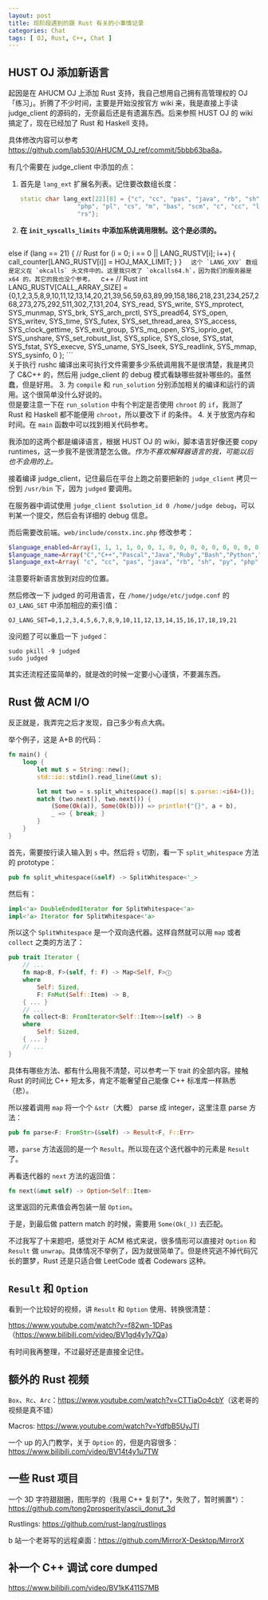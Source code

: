 ```yaml
---
layout: post
title: 现阶段遇到的跟 Rust 有关的小事情记录
categories: Chat
tags: [ OJ, Rust, C++, Chat ]
---
```


## HUST OJ 添加新语言

起因是在 AHUCM OJ 上添加 Rust 支持，我自己想用自己拥有高管理权的 OJ 「练习」。折腾了不少时间，主要是开始没按官方 wiki 来，我是直接上手读 judge_client 的源码的，无奈最后还是有遗漏东西。后来参照 HUST OJ 的 wiki 搞定了，现在已经加了 Rust 和 Haskell 支持。

具体修改内容可以参考 <https://github.com/lab530/AHUCM_OJ_ref/commit/5bbb63ba8a>。

有几个需要在 judge_client 中添加的点：

1.  首先是 `lang_ext` 扩展名列表。记住要改数组长度：  
    ```c++
    static char lang_ext[22][8] = {"c", "cc", "pas", "java", "rb", "sh", "py",
			        "php", "pl", "cs", "m", "bas", "scm", "c", "cc", "lua", "js", "go","sql","f95","m",
				    "rs"};
    ```
2.  **在 `init_syscalls_limits` 中添加系统调用限制。这个是必须的。**  
    ```c++
else if (lang == 21)
	{ // Rust
		for (i = 0; i == 0 || LANG_RUSTV[i]; i++)
		{
			call_counter[LANG_RUSTV[i]] = HOJ_MAX_LIMIT;
		}
	}
    ```  
    这个 `LANG_XXV` 数组是定义在 `okcalls` 头文件中的。这里我只改了 `okcalls64.h`，因为我们的服务器是 x64 的，其它的我也没个参考。  
    ```c++
    // Rust
    int LANG_RUSTV[CALL_ARRAY_SIZE] = {0,1,2,3,5,8,9,10,11,12,13,14,20,21,39,56,59,63,89,99,158,186,218,231,234,257,268,273,275,292,511,302,7,131,204,
            SYS_read, SYS_write, SYS_mprotect, SYS_munmap, SYS_brk, SYS_arch_prctl, SYS_pread64, SYS_open, SYS_writev,
            SYS_time, SYS_futex, SYS_set_thread_area, SYS_access, SYS_clock_gettime, SYS_exit_group, SYS_mq_open,
            SYS_ioprio_get, SYS_unshare, SYS_set_robust_list, SYS_splice, SYS_close, SYS_stat, SYS_fstat, SYS_execve,
            SYS_uname, SYS_lseek, SYS_readlink, SYS_mmap, SYS_sysinfo, 0 };
    ```  
    关于执行 rushc 编译出来可执行文件需要多少系统调用我不是很清楚，我是拷贝了 C&C++ 的，然后用 judge_client 的 debug 模式看缺哪些就补哪些的。虽然蠢，但是好用。
3.  为 `compile` 和 `run_solution` 分别添加相关的编译和运行的调用。这个很简单没什么好说的。  
    但是要注意一下在 `run_solution` 中有个判定是否使用 `chroot` 的 `if`，我测了 Rust 和 Haskell 都不能便用 `chroot`，所以要改下 if 的条件。
4.  关于放宽内存和时间。在 `main` 函数中可以找到相关代码参考。

我添加的这两个都是编译语言，根据 HUST OJ 的 wiki，脚本语言好像还要 copy runtimes，这一步我不是很清楚怎么做。*作为不喜欢解释器语言的我，可能以后也不会用的上。*

接着编译 judge_client，记住最后在平台上跑之前要把新的 `judge_client` 拷贝一份到 `/usr/bin` 下，因为 `judged` 要调用。

在服务器中调试使用 `judge_client $solution_id 0 /home/judge debug`，可以判某一个提交，然后会有详细的 debug 信息。

而后需要改前端。`web/include/constx.inc.php` 修改参考：

```php
$language_enabled=Array(1, 1, 1, 1, 0, 0, 1, 0, 0, 0, 0, 0, 0, 0, 0, 0, 0, 0, 0, 0, 0, 1, 0);
$language_name=Array("C","C++","Pascal","Java","Ruby","Bash","Python","PHP","Perl","C#","Obj-C","FreeBasic","Scheme","Clang","Clang++","Lua","JavaScript","Go","SQL(sqlite3)","Fortran","Matlab(Octave)","Rust","Other Language");
$language_ext=Array( "c", "cc", "pas", "java", "rb", "sh", "py", "php","pl", "cs","m","bas","scm","c","cc","lua","js","go","sql","f95", "m", "rs");
```

注意要将新语言放到对应的位置。

然后修改一下 judged 的可用语言，在 `/home/judge/etc/judge.conf` 的 `OJ_LANG_SET` 中添加相应的索引值：

```
OJ_LANG_SET=0,1,2,3,4,5,6,7,8,9,10,11,12,13,14,15,16,17,18,19,21
```

没问题了可以重启一下 `judged`：

```shell
sudo pkill -9 judged
sudo judged
```

其实还流程还蛮简单的，就是改的时候一定要小心谨慎，不要漏东西。

## Rust 做 ACM I/O

反正就是，我弄完之后才发现，自己多少有点大病。

举个例子，这是 A+B 的代码：

```rust
fn main() {
    loop {
        let mut s = String::new();
        std::io::stdin().read_line(&mut s);

        let mut two = s.split_whitespace().map(|s| s.parse::<i64>());
        match (two.next(), two.next()) {
            (Some(Ok(a)), Some(Ok(b))) => println!("{}", a + b),
            _ => { break; }
        }
    }
}
```

首先，需要按行读入输入到 `s` 中。然后将 `s` 切割，看一下 `split_whitespace` 方法的 prototype：

```rust
pub fn split_whitespace(&self) -> SplitWhitespace<'_>
```

然后有：

```rust
impl<'a> DoubleEndedIterator for SplitWhitespace<'a>
impl<'a> Iterator for SplitWhitespace<'a>
```

所以这个 `SplitWhitespace` 是一个双向迭代器。这样自然就可以用 `map` 或者 `collect` 之类的方法了：

```rust
pub trait Iterator {
    // ...
    fn map<B, F>(self, f: F) -> Map<Self, F>ⓘ
    where
        Self: Sized,
        F: FnMut(Self::Item) -> B,
    { ... }
    // ...
    fn collect<B: FromIterator<Self::Item>>(self) -> B
    where
        Self: Sized,
    { ... }
    // ...
}
```

具体有哪些方法、都有什么用我不清楚，可以参考一下 trait 的全部内容。接触 Rust 的时间比 C++ 短太多，肯定不能奢望自己能像 C++ 标准库一样熟悉（悲）。

所以接着调用 `map` 将一个个 `&str`（大概） parse 成 integer，这里注意 parse 方法：

```rust
pub fn parse<F: FromStr>(&self) -> Result<F, F::Err>
```

嗯，`parse` 方法返回的是一个 `Result`。所以现在这个迭代器中的元素是 `Result` 了。

再看迭代器的 `next` 方法的返回值：

```rust
fn next(&mut self) -> Option<Self::Item>
```

这里返回的元素值会再包装一层 `Option`。

于是，到最后做 pattern match 的时候，需要用 `Some(Ok(_))` 去匹配。

不过我写了十来题吧，感觉对于 ACM 格式来说，很多情形可以直接对 `Option` 和 `Result` 做 `unwrap`。具体情况不举例了，因为就很简单了。但是终究逃不掉代码冗长的噩梦，Rust 还是只适合做 LeetCode 或者 Codewars 这种。

## `Result` 和 `Option`

看到一个比较好的视频，讲 `Result` 和 `Option` 使用、转换很清楚：

<https://www.youtube.com/watch?v=f82wn-1DPas>（<https://www.bilibili.com/video/BV1gd4y1y7Qa>）

有时间我再整理，不过最好还是直接全记住。

## 额外的 Rust 视频

`Box`、`Rc`、`Arc`：<https://www.youtube.com/watch?v=CTTiaOo4cbY>（这老哥的视频是真不错）

Macros: <https://www.youtube.com/watch?v=YdfbB5UyJTI>

一个 up 的入门教学，关于 `Option` 的，但是内容很多：<https://www.bilibili.com/video/BV14t4y1u7TW>

## 一些 Rust 项目

一个 3D 字符甜甜圈，图形学的（我用 C++ 复刻了*，失败了，暂时搁置*）：<https://github.com/tong2prosperity/ascii_donut_3d>

Rustlings: <https://github.com/rust-lang/rustlings>

b 站一个老哥写的远程桌面：<https://github.com/MirrorX-Desktop/MirrorX>

## 补一个 C++ 调试 core dumped

<https://www.bilibili.com/video/BV1kK411S7MB>
